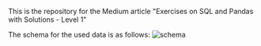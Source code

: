 This is the repository for the Medium article "Exercises on SQL and Pandas with Solutions - Level 1"

The schema for the used data is as follows:
![schema]([http://url/to/img.png](https://github.com/kelmouloudi/SQL-Pandas-Exercises-Jupyter-Notebook-Level1/blob/main/schema.png))
